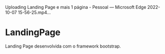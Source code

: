 

Uploading Landing Page e mais 1 página - Pessoal — Microsoft​ Edge 2022-10-07 15-56-25.mp4…

# LandingPage
Landing Page desenvolvida com o framework bootstrap.
